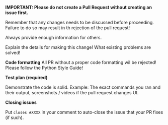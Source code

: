 **IMPORTANT: Please do not create a Pull Request without creating an issue first.**

Remember that any changes needs to be discussed before proceeding. Failure to do so may result in th rejection of the pull request!

Always provide enough information for others.

Explain the details for making this change! What existing problems are solved!

**Code formatting**
All PR without a proper code formatting wil be rejected! Please follow the Python Style Guide!


**Test plan (required)**

Demonstrate the code is solid. Example: The exact commands you ran and their output, screenshots / videos if the pull request changes UI.

**Closing issues**

Put `closes #XXXX` in your comment to auto-close the issue that your PR fixes (if such).

